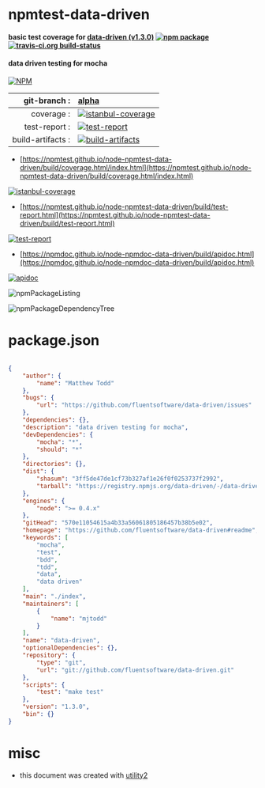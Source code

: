 # npmtest-data-driven

#### basic test coverage for  [data-driven (v1.3.0)](https://github.com/fluentsoftware/data-driven#readme)  [![npm package](https://img.shields.io/npm/v/npmtest-data-driven.svg?style=flat-square)](https://www.npmjs.org/package/npmtest-data-driven) [![travis-ci.org build-status](https://api.travis-ci.org/npmtest/node-npmtest-data-driven.svg)](https://travis-ci.org/npmtest/node-npmtest-data-driven)

#### data driven testing for mocha

[![NPM](https://nodei.co/npm/data-driven.png?downloads=true&downloadRank=true&stars=true)](https://www.npmjs.com/package/data-driven)

| git-branch : | [alpha](https://github.com/npmtest/node-npmtest-data-driven/tree/alpha)|
|--:|:--|
| coverage : | [![istanbul-coverage](https://npmtest.github.io/node-npmtest-data-driven/build/coverage.badge.svg)](https://npmtest.github.io/node-npmtest-data-driven/build/coverage.html/index.html)|
| test-report : | [![test-report](https://npmtest.github.io/node-npmtest-data-driven/build/test-report.badge.svg)](https://npmtest.github.io/node-npmtest-data-driven/build/test-report.html)|
| build-artifacts : | [![build-artifacts](https://npmtest.github.io/node-npmtest-data-driven/glyphicons_144_folder_open.png)](https://github.com/npmtest/node-npmtest-data-driven/tree/gh-pages/build)|

- [https://npmtest.github.io/node-npmtest-data-driven/build/coverage.html/index.html](https://npmtest.github.io/node-npmtest-data-driven/build/coverage.html/index.html)

[![istanbul-coverage](https://npmtest.github.io/node-npmtest-data-driven/build/screenCapture.buildCi.browser.%252Ftmp%252Fbuild%252Fcoverage.lib.html.png)](https://npmtest.github.io/node-npmtest-data-driven/build/coverage.html/index.html)

- [https://npmtest.github.io/node-npmtest-data-driven/build/test-report.html](https://npmtest.github.io/node-npmtest-data-driven/build/test-report.html)

[![test-report](https://npmtest.github.io/node-npmtest-data-driven/build/screenCapture.buildCi.browser.%252Ftmp%252Fbuild%252Ftest-report.html.png)](https://npmtest.github.io/node-npmtest-data-driven/build/test-report.html)

- [https://npmdoc.github.io/node-npmdoc-data-driven/build/apidoc.html](https://npmdoc.github.io/node-npmdoc-data-driven/build/apidoc.html)

[![apidoc](https://npmdoc.github.io/node-npmdoc-data-driven/build/screenCapture.buildCi.browser.%252Ftmp%252Fbuild%252Fapidoc.html.png)](https://npmdoc.github.io/node-npmdoc-data-driven/build/apidoc.html)

![npmPackageListing](https://npmtest.github.io/node-npmtest-data-driven/build/screenCapture.npmPackageListing.svg)

![npmPackageDependencyTree](https://npmtest.github.io/node-npmtest-data-driven/build/screenCapture.npmPackageDependencyTree.svg)



# package.json

```json

{
    "author": {
        "name": "Matthew Todd"
    },
    "bugs": {
        "url": "https://github.com/fluentsoftware/data-driven/issues"
    },
    "dependencies": {},
    "description": "data driven testing for mocha",
    "devDependencies": {
        "mocha": "*",
        "should": "*"
    },
    "directories": {},
    "dist": {
        "shasum": "3ff5de47de1cf73b327af1e26f0f0253737f2992",
        "tarball": "https://registry.npmjs.org/data-driven/-/data-driven-1.3.0.tgz"
    },
    "engines": {
        "node": ">= 0.4.x"
    },
    "gitHead": "570e11054615a4b33a56061805186457b38b5e02",
    "homepage": "https://github.com/fluentsoftware/data-driven#readme",
    "keywords": [
        "mocha",
        "test",
        "bdd",
        "tdd",
        "data",
        "data driven"
    ],
    "main": "./index",
    "maintainers": [
        {
            "name": "mjtodd"
        }
    ],
    "name": "data-driven",
    "optionalDependencies": {},
    "repository": {
        "type": "git",
        "url": "git://github.com/fluentsoftware/data-driven.git"
    },
    "scripts": {
        "test": "make test"
    },
    "version": "1.3.0",
    "bin": {}
}
```



# misc
- this document was created with [utility2](https://github.com/kaizhu256/node-utility2)

